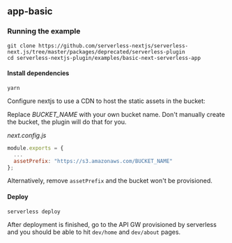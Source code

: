 ## app-basic

### Running the example

```shell
git clone https://github.com/serverless-nextjs/serverless-next.js/tree/master/packages/deprecated/serverless-plugin
cd serverless-nextjs-plugin/examples/basic-next-serverless-app
```

#### Install dependencies

```shell
yarn
```

Configure nextjs to use a CDN to host the static assets in the bucket:

Replace _BUCKET_NAME_ with your own bucket name. Don't manually create the bucket, the plugin will do that for you.

_next.config.js_

```js
module.exports = {
  ...
  assetPrefix: "https://s3.amazonaws.com/BUCKET_NAME"
};
```

Alternatively, remove `assetPrefix` and the bucket won't be provisioned.

#### Deploy

`serverless deploy`

After deployment is finished, go to the API GW provisioned by serverless and you should be able to hit `dev/home` and `dev/about` pages.
